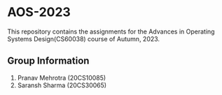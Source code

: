 # AOS-2023
This repository contains the assignments for the Advances in Operating Systems Design(CS60038) course of Autumn, 2023.


## Group Information
1. Pranav Mehrotra (20CS10085)
2. Saransh Sharma (20CS30065)
